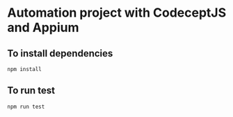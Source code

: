 # Automation project with CodeceptJS and Appium

## To install dependencies

```
npm install
```

## To run test

```
npm run test
```
